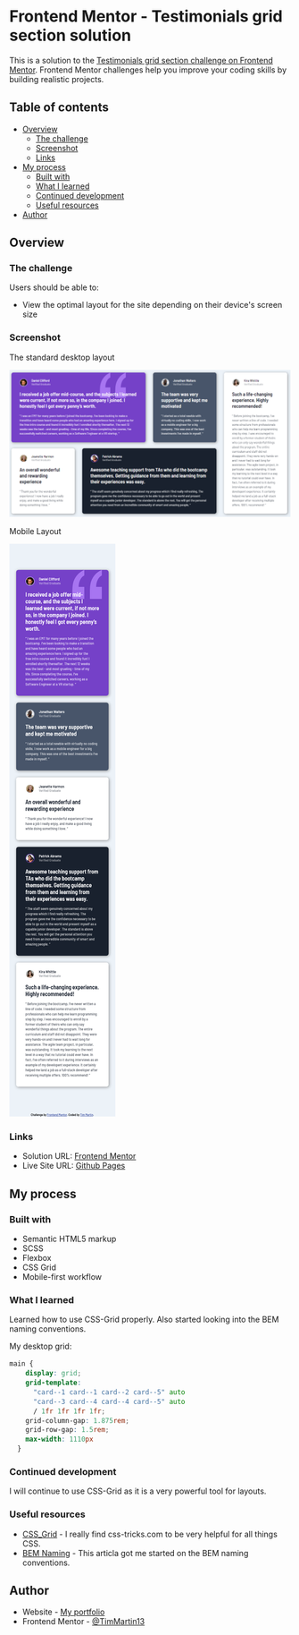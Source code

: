 # Frontend Mentor - Testimonials grid section solution

This is a solution to the [Testimonials grid section challenge on Frontend Mentor](https://www.frontendmentor.io/challenges/testimonials-grid-section-Nnw6J7Un7). Frontend Mentor challenges help you improve your coding skills by building realistic projects. 

## Table of contents

- [Overview](#overview)
  - [The challenge](#the-challenge)
  - [Screenshot](#screenshot)
  - [Links](#links)
- [My process](#my-process)
  - [Built with](#built-with)
  - [What I learned](#what-i-learned)
  - [Continued development](#continued-development)
  - [Useful resources](#useful-resources)
- [Author](#author)

## Overview

### The challenge

Users should be able to:

- View the optimal layout for the site depending on their device's screen size

### Screenshot

The standard desktop layout

![Desktop](./images/screenshots/desktop_layout.png)

Mobile Layout

![Mobile](./images/screenshots/mobile_layout.png)

### Links

- Solution URL: [Frontend Mentor](https://www.frontendmentor.io/solutions/testimonials-using-cssgrid-and-scss-kv3lI6jtMQ)
- Live Site URL: [Github Pages](https://timmartin13-frontend-mentor.github.io/testimonials-grid-section/)

## My process

### Built with

- Semantic HTML5 markup
- SCSS
- Flexbox
- CSS Grid
- Mobile-first workflow

### What I learned

Learned how to use CSS-Grid properly. Also started looking into the BEM naming conventions.

My desktop grid:
```css
main {
    display: grid;
    grid-template:
      "card--1 card--1 card--2 card--5" auto
      "card--3 card--4 card--4 card--5" auto
      / 1fr 1fr 1fr 1fr;
    grid-column-gap: 1.875rem;
    grid-row-gap: 1.5rem;
    max-width: 1110px
  }
```

### Continued development

I will continue to use CSS-Grid as it is a very powerful tool for layouts.


### Useful resources

- [CSS_Grid](https://css-tricks.com/snippets/css/complete-guide-grid/) - I really find css-tricks.com to be very helpful for all things CSS.
- [BEM Naming](http://getbem.com/naming/) - This articla got me started on the BEM naming conventions.

## Author

- Website - [My portfolio](https://timmartin13.github.io/react-portfolio/)
- Frontend Mentor - [@TimMartin13](https://www.frontendmentor.io/profile/TimMartin13)